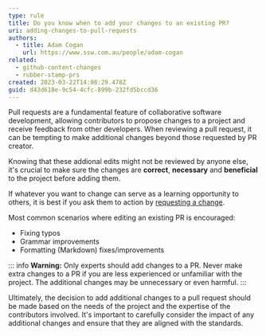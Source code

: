 ```yaml
---
type: rule
title: Do you know when to add your changes to an existing PR?
uri: adding-changes-to-pull-requests
authors:
  - title: Adam Cogan
    url: https://www.ssw.com.au/people/adam-cogan
related:
  - github-content-changes
  - rubber-stamp-prs
created: 2023-03-22T14:08:29.478Z
guid: d43d618e-9c54-4cfc-899b-232fd5bccd36
---
```

Pull requests are a fundamental feature of collaborative software development, allowing contributors to propose changes to a project and receive feedback from other developers. When reviewing a pull request, it can be tempting to make additional changes beyond those requested by PR creator. 

Knowing that these addional edits might not be reviewed by anyone else, it's crucial to make sure the changes are **correct**, **necessary** and **beneficial** to the project before adding them.

<!--endintro-->

If whatever you want to change can serve as a learning opportunity to others, it is best if you ask them to action by [requesting a change](https://docs.github.com/en/pull-requests/collaborating-with-pull-requests/reviewing-changes-in-pull-requests/reviewing-proposed-changes-in-a-pull-request).

Most common scenarios where editing an existing PR is encouraged:

* Fixing typos
* Grammar improvements
* Formatting (Markdown) fixes/improvements

::: info
**Warning:** Only experts should add changes to a PR. Never make extra changes to a PR if you are less experienced or unfamiliar with the project. The additional changes may be unnecessary or even harmful.
:::

Ultimately, the decision to add additional changes to a pull request should be made based on the needs of the project and the expertise of the contributors involved. It's important to carefully consider the impact of any additional changes and ensure that they are aligned with the standards.